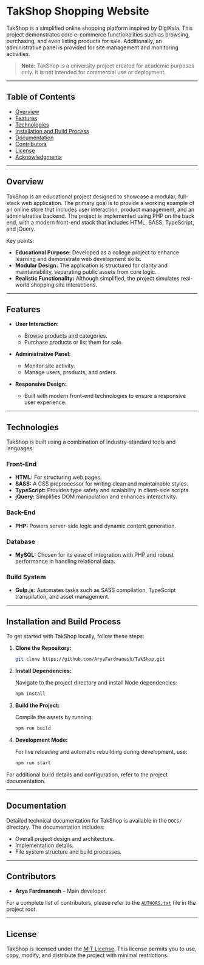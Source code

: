 # TakShop Shopping Website

TakShop is a simplified online shopping platform inspired by DigiKala. This project demonstrates core e-commerce functionalities such as browsing, purchasing, and even listing products for sale. Additionally, an administrative panel is provided for site management and monitoring activities.

> **Note:** TakShop is a university project created for academic purposes only. It is not intended for commercial use or deployment.

---

## Table of Contents

- [Overview](#overview)
- [Features](#features)
- [Technologies](#technologies)
- [Installation and Build Process](#installation-and-build-process)
- [Documentation](#documentation)
- [Contributors](#contributors)
- [License](#license)
- [Acknowledgments](#acknowledgments)

---

## Overview

TakShop is an educational project designed to showcase a modular, full-stack web application. The primary goal is to provide a working example of an online store that includes user interaction, product management, and an administrative backend. The project is implemented using PHP on the back end, with a modern front-end stack that includes HTML, SASS, TypeScript, and jQuery.

Key points:
- **Educational Purpose:** Developed as a college project to enhance learning and demonstrate web development skills.
- **Modular Design:** The application is structured for clarity and maintainability, separating public assets from core logic.
- **Realistic Functionality:** Although simplified, the project simulates real-world shopping site interactions.

---

## Features

- **User Interaction:**
  - Browse products and categories.
  - Purchase products or list them for sale.
  
- **Administrative Panel:**
  - Monitor site activity.
  - Manage users, products, and orders.
  
- **Responsive Design:**
  - Built with modern front-end technologies to ensure a responsive user experience.

---

## Technologies

TakShop is built using a combination of industry-standard tools and languages:

### Front-End
- **HTML:** For structuring web pages.
- **SASS:** A CSS preprocessor for writing clean and maintainable styles.
- **TypeScript:** Provides type safety and scalability in client-side scripts.
- **jQuery:** Simplifies DOM manipulation and enhances interactivity.

### Back-End
- **PHP:** Powers server-side logic and dynamic content generation.

### Database
- **MySQL:** Chosen for its ease of integration with PHP and robust performance in handling relational data.

### Build System
- **Gulp.js:** Automates tasks such as SASS compilation, TypeScript transpilation, and asset management.

---

## Installation and Build Process

To get started with TakShop locally, follow these steps:

1. **Clone the Repository:**

   ```sh
   git clone https://github.com/AryaFardmanesh/TakShop.git
   ```

2. **Install Dependencies:**

   Navigate to the project directory and install Node dependencies:

   ```sh
   npm install
   ```

3. **Build the Project:**

   Compile the assets by running:

   ```sh
   npm run build
   ```

4. **Development Mode:**

   For live reloading and automatic rebuilding during development, use:

   ```sh
   npm run start
   ```

For additional build details and configuration, refer to the project documentation.

---

## Documentation

Detailed technical documentation for TakShop is available in the `DOCS/` directory. The documentation includes:
- Overall project design and architecture.
- Implementation details.
- File system structure and build processes.

---

## Contributors

- **Arya Fardmanesh** – Main developer.

For a complete list of contributors, please refer to the [`AUTHORS.txt`](AUTHORS.txt) file in the project root.

---

## License

TakShop is licensed under the [MIT License](https://github.com/AryaFardmanesh/TakShop/blob/main/LICENSE). This license permits you to use, copy, modify, and distribute the project with minimal restrictions.
